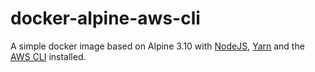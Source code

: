 # docker-alpine-aws-cli

A simple docker image based on Alpine 3.10 with [NodeJS](https://nodejs.org/), [Yarn](https://yarnpkg.com/) and the [AWS CLI](https://aws.amazon.com/cli/) installed.
